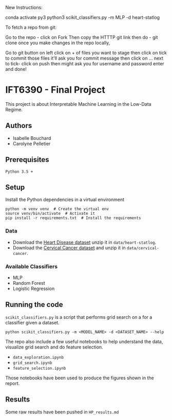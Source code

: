 New Instructions:

conda activate py3
python3 scikit_classifiers.py -m MLP -d heart-statlog 

To fetch a repo from git:

Go to the repo - click on Fork
Then copy the HTTTP git link 
then do - git clone <link>
once you make changes in the repo locally, 

Go to git button on left
click on + of files you want to stage
then click on tick to commit those files
it'll ask you for commit message
then click on ... next to tick- click on push
then might ask you for username and password
enter and done!


# IFT6390 - Final Project

This project is about Interpretable Machine Learning in the Low-Data Regime.

## Authors 

- Isabelle Bouchard 
- Carolyne Pelletier

## Prerequisites

```
Python 3.5 +
```

## Setup

Install the Python dependencies in a virtual environment
```
python -m venv venv  # Create the virtual env
source venv/bin/activate  # Activate it
pip install -r requirements.txt  # Install the requirements
```


### Data
- Download the [Heart Disease dataset](https://datahub.io/machine-learning/heart-statlog#data) unzip it in `data/heart-statlog`.
- Download the [Cervical Cancer dataset](https://datahub.io/machine-learning/cervical-cancer#data) and unzip it in `data/cervical-cancer`. 


### Available Classifiers
- MLP
- Random Forest
- Logistic Regression


## Running the code

`scikit_classifiers.py` is a script that performs grid search on a for a 
classifier given a dataset. 
```
python scikit_classifiers.py -m <MODEL_NAME> -d <DATASET_NAME> --help 
```

The repo also include a few useful notebooks to help understand the data, 
visualize grid search and do feature selection.
- `data_exploration.ipynb`
- `grid_search.ipynb`
- `feature_selection.ipynb`

Those notebooks have been used to produce the figures shown in the report.


## Results 

Some raw results have been pushed in `HP_results.md`

